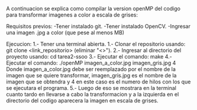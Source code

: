 A continuacion se explica como compilar la version openMP del codigo para transformar
imagenes a color a escala de grises:

Requisitos previos:
-Tener instalado git.
-Tener instalado OpenCV.
-Ingresar una imagen .jpg a color (que pese al menos MB)

Ejecucion:
1.- Tener una terminal abierta.
1.- Clonar el repositorio usando: git clone <link_repositorio> (eliminar "<>").
2.- Ingresar al directorio del proyecto usando: cd tarea2-ssoo
3.- Ejecutar el comando: make
4.- Ejecutar el comando: ./openMP imagen_a_color.jpg imagen_gris.jpg 4
    Donde imagen_a_color.jpg debe ser reemplazado por el nombre de la imagen que se quiere
    transformar, imagen_gris.jpg es el nombre de la imagen que se obtendra y 4 en este caso es el numero de hilos con los que se ejecutara el programa.
5.- Luego de eso se mostrara en la terminal cuanto tardo en llevarse a cabo la transformacion y a la izquierda en el directorio del codigo aparecera la imagen en escala de grises.